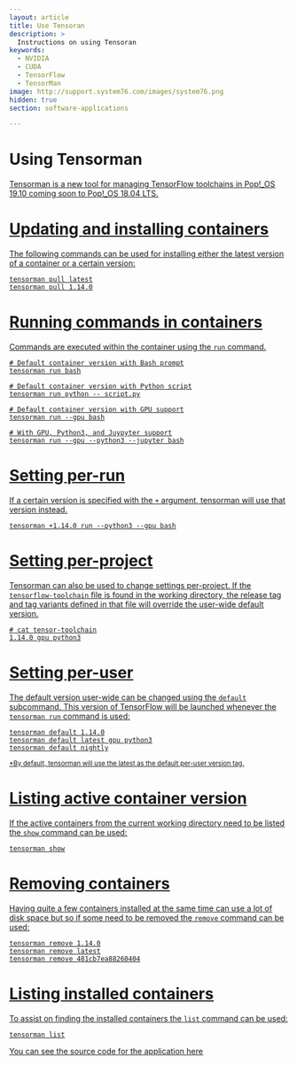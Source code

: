 ```yaml
---
layout: article
title: Use Tensoran
description: >
  Instructions on using Tensoran
keywords:
  - NVIDIA
  - CUDA
  - TensorFlow
  - TensorMan
image: http://support.system76.com/images/system76.png
hidden: true
section: software-applications

---
```


# Using Tensorman

<u>Tensorman<u> is a new tool for managing TensorFlow toolchains in Pop!_OS 19.10 coming soon to Pop!_OS 18.04 LTS. 

# Updating and installing containers

The following commands can be used for installing either the latest version of a container or a certain version:

```
tensorman pull latest
tensorman pull 1.14.0
```

# Running commands in containers

Commands are executed within the container using the `run` command. 

```
# Default container version with Bash prompt
tensorman run bash

# Default container version with Python script
tensorman run python -- script.py

# Default container version with GPU support
tensorman run --gpu bash

# With GPU, Python3, and Juypyter support
tensorman run --gpu --python3 --jupyter bash
```

# Setting per-run

If a certain version is specified with the `+` argument, <u>tensorman</u> will use that version instead.

```
tensorman +1.14.0 run --python3 --gpu bash
```

# Setting per-project

Tensorman can also be used to change settings per-project. If the `tensorflow-toolchain` file is found in the working directory, the release tag and tag variants defined in that file will override the user-wide default version.

```
# cat tensor-toolchain
1.14.0 gpu python3
```

# Setting per-user

The default version user-wide can be changed using the `default` subcommand. This version of <u>TensorFlow</u> will be launched whenever the `tensorman run` command is used:

```
tensorman default 1.14.0
tensorman default latest gpu python3
tensorman default nightly
```

<small>\*By default, <u>tensorman</u> will use the latest as the default per-user version tag.</small>

# Listing active container version

If the active containers from the current working directory need to be listed the `show` command can be used:

```
tensorman show
```

# Removing containers

Having quite a few containers installed at the same time can use a lot of disk space but so if some need to be removed the `remove` command can be used:

```
tensorman remove 1.14.0
tensorman remove latest
tensorman remove 481cb7ea88260404
```

# Listing installed containers

To assist on finding the installed containers the `list` command can be used:

```
tensorman list
```

You can see the source code for the application [here](https://github.com/pop-os/tensorman)


